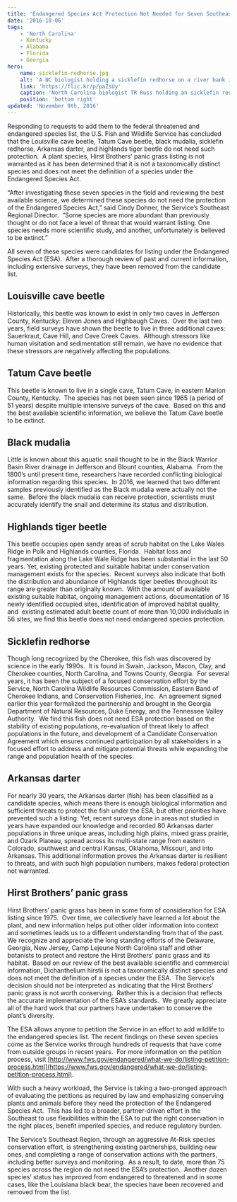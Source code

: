 ```yaml
---
title: 'Endangered Species Act Protection Not Needed for Seven Southeastern Species'
date: '2016-10-06'
tags:
    - 'North Carolina'
    - Kentucky
    - Alabama
    - Florida
    - Georgia
hero:
    name: sicklefin-redhorse.jpg
    alt: 'A NC biologist holding a sicklefin redhorse on a river bank in front of a hydroelectric dam.'
    link: 'https://flic.kr/p/paZsUy'
    caption: 'North Carolina biologist TR Russ holding an sicklefin redhorse. Photo by Mark Cantrell, USFWS.'
    position: 'bottom right'
updated: 'November 9th, 2016'
---
```

Responding to requests to add them to the federal threatened and endangered species list, the U.S. Fish and Wildlife Service has concluded that the Louisville cave beetle, Tatum Cave beetle, black mudalia, sicklefin redhorse, Arkansas darter, and highlands tiger beetle do not need such protection.  A plant species, Hirst Brothers’ panic grass listing is not warranted as it has been determined that it is not a taxonomically distinct species and does not meet the definition of a species under the Endangered Species Act.

“After investigating these seven species in the field and reviewing the best available science, we determined these species do not need the protection of the Endangered Species Act,” said Cindy Dohner, the Service’s Southeast Regional Director.  “Some species are more abundant than previously thought or do not face a level of threat that would warrant listing. One species needs more scientific study, and another, unfortunately is believed to be extinct.”

All seven of these species were candidates for listing under the Endangered Species Act (ESA).  After a thorough review of past and current information, including extensive surveys, they have been removed from the candidate list.  

## Louisville cave beetle

Historically, this beetle was known to exist in only two caves in Jefferson County, Kentucky: Eleven Jones and Highbaugh Caves.  Over the last two years, field surveys have shown the beetle to live in three additional caves: Sauerkraut, Cave Hill, and Cave Creek Caves.  Although stressors like human visitation and sedimentation still remain, we have no evidence that these stressors are negatively affecting the populations.   

## Tatum Cave beetle

This beetle is known to live in a single cave, Tatum Cave, in eastern Marion County, Kentucky.  The species has not been seen since 1965 (a period of 51 years) despite multiple intensive surveys of the cave.  Based on this and the best available scientific information, we believe the Tatum Cave beetle to be extinct.  

## Black mudalia

Little is known about this aquatic snail thought to be in the Black Warrior Basin River drainage in Jefferson and Blount counties, Alabama.  From the 1800’s until present time, researchers have recorded conflicting biological information regarding this species.  In 2016, we learned that two different samples previously identified as the Black mudalia were actually not the same.  Before the black mudalia can receive protection, scientists must accurately identify the snail and determine its status and distribution.

## Highlands tiger beetle

This beetle occupies open sandy areas of scrub habitat on the Lake Wales Ridge in Polk and Highlands counties, Florida.  Habitat loss and fragmentation along the Lake Wale Ridge has been substantial in the last 50 years. Yet, existing protected and suitable habitat under conservation management exists for the species.  Recent surveys also indicate that both the distribution and abundance of Highlands tiger beetles throughout its range are greater than originally known.  With the amount of available existing suitable habitat, ongoing management actions, documentation of 16 newly identified occupied sites, identification of improved habitat quality, and  existing estimated adult beetle count of more than 10,000 individuals in 56 sites, we find this beetle does not need endangered species protection.

## Sicklefin redhorse

Though long recognized by the Cherokee, this fish was discovered by science in the early 1990s.  It is found in Swain, Jackson, Macon, Clay, and Cherokee counties, North Carolina, and Towns County, Georgia.  For several years, it has been the subject of a focused conservation effort by the Service, North Carolina Wildlife Resources Commission, Eastern Band of Cherokee Indians, and Conservation Fisheries, Inc.  An agreement signed earlier this year formalized the partnership and brought in the Georgia Department of Natural Resources, Duke Energy, and the Tennessee Valley Authority.  We find this fish does not need ESA protection based on the stability of existing populations, re-evaluation of threat likely to affect populations in the future, and development of a Candidate Conservation Agreement which ensures continued participation by all stakeholders in a focused effort to address and mitigate potential threats while expanding the range and population health of the species.

## Arkansas darter

For nearly 30 years, the Arkansas darter (fish) has been classified as a candidate species, which means there is enough biological information and sufficient threats to protect the fish under the ESA, but other priorities have prevented such a listing. Yet, recent surveys done in areas not studied in years have expanded our knowledge and recorded 80 Arkansas darter populations in three unique areas, including high plains, mixed grass prairie, and Ozark Plateau, spread across its multi-state range from eastern Colorado, southwest and central Kansas, Oklahoma, Missouri, and into Arkansas. This additional information proves the Arkansas darter is resilient to threats, and with such high population numbers, makes federal protection not warranted.

## Hirst Brothers’ panic grass

Hirst Brothers’ panic grass has been in some form of consideration for ESA listing since 1975.  Over time, we collectively have learned a lot about the plant, and new information helps put other older information into context and sometimes leads us to a different understanding from that of the past. We recognize and appreciate the long standing efforts of the Delaware, Georgia, New Jersey, Camp Lejeune North Carolina staff and other botanists to protect and restore the Hirst Brothers’ panic grass and its habitat.  Based on our review of the best available scientific and commercial information, Dichanthelium hirstii is not a taxonomically distinct species and does not meet the definition of a species under the ESA.  The Service’s decision should not be interpreted as indicating that the Hirst Brothers’ panic grass is not worth conserving.  Rather this is a decision that reflects the accurate implementation of the ESA’s standards.  We greatly appreciate all of the hard work that our partners have undertaken to conserve the plant’s diversity.  

The ESA allows anyone to petition the Service in an effort to add wildlife to the endangered species list. The recent findings on these seven species come as the Service works through hundreds of requests that have come from outside groups in recent years.  For more information on the petition process, visit [http://www.fws.gov/endangered/what-we-do/listing-petition-process.html](https://www.fws.gov/endangered/what-we-do/listing-petition-process.html).

With such a heavy workload, the Service is taking a two-pronged approach of evaluating the petitions as required by law and emphasizing conserving plants and animals before they need the protection of the Endangered Species Act.  This has led to a broader, partner-driven effort in the Southeast to use flexibilities within the ESA to put the right conservation in the right places, benefit imperiled species, and reduce regulatory burden.

The Service’s Southeast Region, through an aggressive At-Risk species conservation effort, is strengthening existing partnerships, building new ones, and completing a range of conservation actions with the partners, including better surveys and monitoring.  As a result, to date, more than 75 species across the region do not need the ESA’s protection.  Another dozen species’ status has improved from endangered to threatened and in some cases, like the Louisiana black bear, the species have been recovered and removed from the list.
